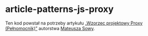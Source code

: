 # article-patterns-js-proxy

Ten kod powstał na potrzeby artykułu [„Wzorzec projektowy Proxy (Pełnomocnik)”](https://devmentor.pl/b/wzorzec-projektowy-proxy-pelnomocnik) autorstwa [Mateusza Sowy](https://github.com/mateuszjansowa).
